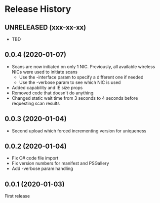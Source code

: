 Release History
===============

UNRELEASED (xxx-xx-xx)
----------------------

- TBD

0.0.4 (2020-01-07)
------------------

- Scans are now initiated on only 1 NIC. Previously, all available wireless NICs were used to initiate scans
  - Use the -interface param to specify a different one if needed
  - Use the -verbose param to see which NIC is used
- Added capability and IE size props
- Removed code that doesn't do anything
- Changed static wait time from 3 seconds to 4 seconds before requesting scan results

0.0.3 (2020-01-04)
------------------

- Second upload which forced incrementing version for uniqueness

0.0.2 (2020-01-04)
------------------

- Fix C# code file import
- Fix version numbers for manifest and PSGallery
- Add -verbose param handling

0.0.1 (2020-01-03)
------------------

First release
